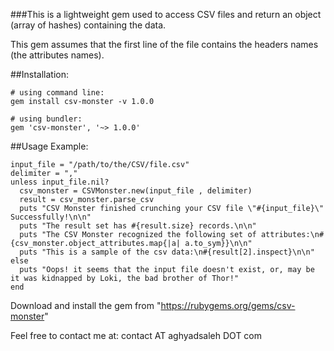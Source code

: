 ###This is a lightweight gem used to access CSV files and return an object (array of hashes) containing the data. 

This gem assumes that the first line of the file contains the headers names (the attributes names).

##Installation:

    # using command line:
    gem install csv-monster -v 1.0.0

    # using bundler:
    gem 'csv-monster', '~> 1.0.0'


##Usage Example:

    input_file = "/path/to/the/CSV/file.csv"
    delimiter = ","
    unless input_file.nil?
      csv_monster = CSVMonster.new(input_file , delimiter)
      result = csv_monster.parse_csv
      puts "CSV Monster finished crunching your CSV file \"#{input_file}\" Successfully!\n\n"
      puts "The result set has #{result.size} records.\n\n"
      puts "The CSV Monster recognized the following set of attributes:\n#{csv_monster.object_attributes.map{|a| a.to_sym}}\n\n"
      puts "This is a sample of the csv data:\n#{result[2].inspect}\n\n"
    else
      puts "Oops! it seems that the input file doesn't exist, or, may be it was kidnapped by Loki, the bad brother of Thor!"
    end



Download and install the gem from "https://rubygems.org/gems/csv-monster"

Feel free to contact me at: contact AT aghyadsaleh DOT com
